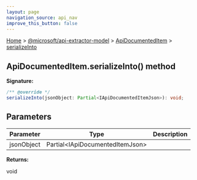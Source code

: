 ```yaml
---
layout: page
navigation_source: api_nav
improve_this_button: false
---
```



[Home](./index.md) &gt; [@microsoft/api-extractor-model](./api-extractor-model.md) &gt; [ApiDocumentedItem](./api-extractor-model.apidocumenteditem.md) &gt; [serializeInto](./api-extractor-model.apidocumenteditem.serializeinto.md)

## ApiDocumentedItem.serializeInto() method


<b>Signature:</b>

```typescript
/** @override */
serializeInto(jsonObject: Partial<IApiDocumentedItemJson>): void;
```

## Parameters

|  Parameter | Type | Description |
|  --- | --- | --- |
|  jsonObject | Partial&lt;IApiDocumentedItemJson&gt; |  |

<b>Returns:</b>

void
